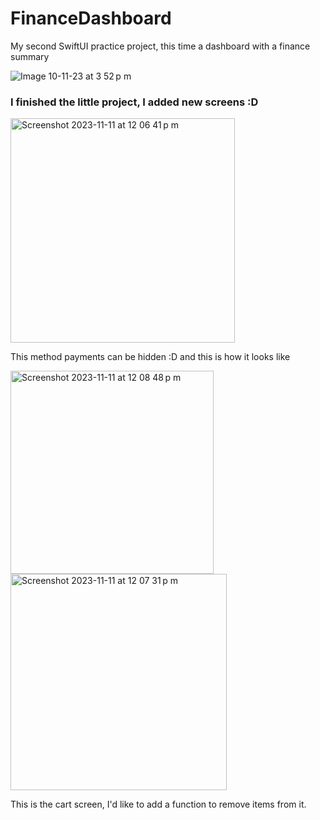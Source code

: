 # FinanceDashboard
My second SwiftUI practice project, this time a dashboard with a finance summary

![Image 10-11-23 at 3 52 p m](https://github.com/martinolidev/FinanceDashboard/assets/149841273/c940909d-7edf-4507-8a67-c9e55fe4d15c)

### I finished the little project, I added new screens :D

<img width="359" alt="Screenshot 2023-11-11 at 12 06 41 p m" src="https://github.com/martinolidev/FinanceDashboard/assets/149841273/2b3e4de5-9566-4cf7-9dc6-953a414482d1">

This method payments can be hidden :D and this is how it looks like

<img width="325" alt="Screenshot 2023-11-11 at 12 08 48 p m" src="https://github.com/martinolidev/FinanceDashboard/assets/149841273/ebbb895b-0ee8-4a8f-a866-2a35e190cac2">



<img width="346" alt="Screenshot 2023-11-11 at 12 07 31 p m" src="https://github.com/martinolidev/FinanceDashboard/assets/149841273/de0bc891-0f4d-4a01-9349-8390e4f96f1f">

This is the cart screen, I'd like to add a function to remove items from it.



